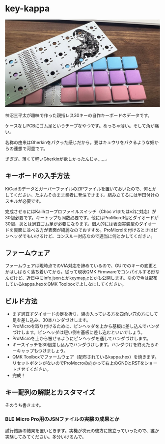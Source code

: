 # key-kappa
![key-kappa画像](https://github.com/k3peta/key-kappa/blob/main/key-kappa.jpg)

神沼三平太が趣味で作った親指レス30キーの自作キーボードのデータです。

ケースなしPCBにゴム足というチープなやつです。めっちゃ薄い。そして角が痛い。

名称の由来はGherkinをパクった感じだから。要はキュウリをパクるような奴からの連想で河童です。

ぎぎぎ。薄くて軽いGherkinが欲しかったんじゃ……。

## キーボードの入手方法

KiCadのデータとガーバーファイルのZIPファイルを置いておいたので、何とかしてください。たぶんそのまま業者に発注できます。組み立てるには半田付けのスキルが必要です。

完成させるにはKailhロープロファイルスイッチ（Choc v1またはv2に対応）が30個必要です。キートップも同数必要です。他にはProMicro1個とダイオードが30個、あとは適宜ゴム足が必要になります。個人的には表面実装型のダイオードを裏面に並べる方が表面が綺麗なのでおすすめ。ProMicrolを付けるときはピンヘッダでもいけるけど、コンスルー対応なので適当に何とかしてください。

## ファームウェア

ファームウェアは現時点でのVIA対応を諦めているので、GUIでのキーの変更とかはしばらく落ち着いてから。従って現状QMK Firmwareでコンパイルする形なんだけど、近日中にinfo.jsonとかkeymap,cとかも公開します。なので今は配布しているkappa.hexをQMK Toolboxでよしなにしてください。


## ビルド方法

- まず適宜ずダイオードの足を折り、線の入っている方を四角い穴の方にして足を差し込み、30本ハンダづけします。
- ProMicroを取り付けるために、ピンヘッダを上から基板に差し込んでハンダづけします。ピンヘッダは短い側を基板に差し込むといいでしょう。
- ProMicroを上から被せるようにピンヘッダを通してハンダづけします。
- キースイッチを30個差し込んでハンダづけします。ハンダづけを終えたらキーキャップもつけましょう。
- QMK Toolboxでファームウェア（配布されているkappa.hex）を焼きます。リセットボタンがないのでProMocroの向かって右上のGNDとRSTをショートさせてください。
- 完成！

## キー配列の解説とカスタマイズ

そのうち書きます。

### BLE Micro Pro用のJSNファイルの実験の成果とか

試行錯誤の結果を置いときます。実機が次元の彼方に旅立っていったので、誰か実験してみてください。多分いけるんで。
